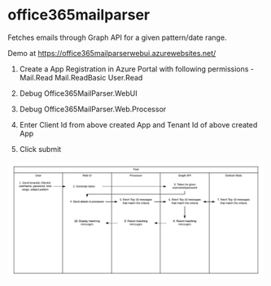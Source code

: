 # office365mailparser
Fetches emails through Graph API for a given pattern/date range.

Demo at https://office365mailparserwebui.azurewebsites.net/

1. Create a App Registration in Azure Portal with following permissions - 
Mail.Read
Mail.ReadBasic
User.Read

2. Debug Office365MailParser.WebUI

3. Debug Office365MailParser.Web.Processor

4. Enter Client Id from above created App and Tenant Id of above created App

5. Click submit


![Alt text](Diagram.jpeg?raw=true "Flow Diagram")
